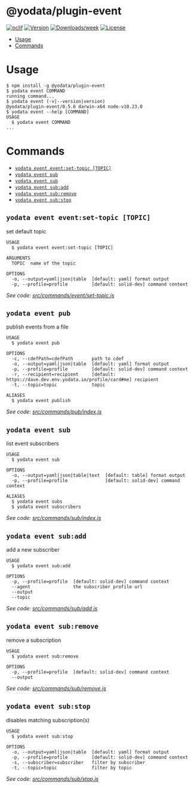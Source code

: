 @yodata/plugin-event
====================



[![oclif](https://img.shields.io/badge/cli-oclif-brightgreen.svg)](https://oclif.io)
[![Version](https://img.shields.io/npm/v/@yodata/plugin-event.svg)](https://npmjs.org/package/@yodata/plugin-event)
[![Downloads/week](https://img.shields.io/npm/dw/@yodata/plugin-event.svg)](https://npmjs.org/package/@yodata/plugin-event)
[![License](https://img.shields.io/npm/l/@yodata/plugin-event.svg)](https://github.com/yodata/yodata/blob/master/package.json)

<!-- toc -->
* [Usage](#usage)
* [Commands](#commands)
<!-- tocstop -->
# Usage
<!-- usage -->
```sh-session
$ npm install -g @yodata/plugin-event
$ yodata event COMMAND
running command...
$ yodata event (-v|--version|version)
@yodata/plugin-event/0.5.6 darwin-x64 node-v10.23.0
$ yodata event --help [COMMAND]
USAGE
  $ yodata event COMMAND
...
```
<!-- usagestop -->
# Commands
<!-- commands -->
* [`yodata event event:set-topic [TOPIC]`](#yodata-event-eventset-topic-topic)
* [`yodata event pub`](#yodata-event-pub)
* [`yodata event sub`](#yodata-event-sub)
* [`yodata event sub:add`](#yodata-event-subadd)
* [`yodata event sub:remove`](#yodata-event-subremove)
* [`yodata event sub:stop`](#yodata-event-substop)

## `yodata event event:set-topic [TOPIC]`

set default topic

```
USAGE
  $ yodata event event:set-topic [TOPIC]

ARGUMENTS
  TOPIC  name of the topic

OPTIONS
  -o, --output=yaml|json|table  [default: yaml] format output
  -p, --profile=profile         [default: solid-dev] command context
```

_See code: [src/commands/event/set-topic.js](https://github.com/Yodata/yodata/blob/v0.5.6/src/commands/event/set-topic.js)_

## `yodata event pub`

publish events from a file

```
USAGE
  $ yodata event pub

OPTIONS
  -c, --cdefPath=cdefPath       path to cdef
  -o, --output=yaml|json|table  [default: yaml] format output
  -p, --profile=profile         [default: solid-dev] command context
  -r, --recipient=recipient     [default: https://dave.dev.env.yodata.io/profile/card#me] recipient
  -t, --topic=topic             topic

ALIASES
  $ yodata event publish
```

_See code: [src/commands/pub/index.js](https://github.com/Yodata/yodata/blob/v0.5.6/src/commands/pub/index.js)_

## `yodata event sub`

list event subscribers

```
USAGE
  $ yodata event sub

OPTIONS
  -o, --output=yaml|json|table|text  [default: table] format output
  -p, --profile=profile              [default: solid-dev] command context

ALIASES
  $ yodata event subs
  $ yodata event subscribers
```

_See code: [src/commands/sub/index.js](https://github.com/Yodata/yodata/blob/v0.5.6/src/commands/sub/index.js)_

## `yodata event sub:add`

add a new subscriber

```
USAGE
  $ yodata event sub:add

OPTIONS
  -p, --profile=profile  [default: solid-dev] command context
  --agent                the subscriber profile url
  --output
  --topic
```

_See code: [src/commands/sub/add.js](https://github.com/Yodata/yodata/blob/v0.5.6/src/commands/sub/add.js)_

## `yodata event sub:remove`

remove a subscription

```
USAGE
  $ yodata event sub:remove

OPTIONS
  -p, --profile=profile  [default: solid-dev] command context
  --output
```

_See code: [src/commands/sub/remove.js](https://github.com/Yodata/yodata/blob/v0.5.6/src/commands/sub/remove.js)_

## `yodata event sub:stop`

disables matching subscription(s)

```
USAGE
  $ yodata event sub:stop

OPTIONS
  -o, --output=yaml|json|table  [default: yaml] format output
  -p, --profile=profile         [default: solid-dev] command context
  -s, --subscriber=subscriber   filter by subscriber
  -t, --topic=topic             filter by topic
```

_See code: [src/commands/sub/stop.js](https://github.com/Yodata/yodata/blob/v0.5.6/src/commands/sub/stop.js)_
<!-- commandsstop -->
